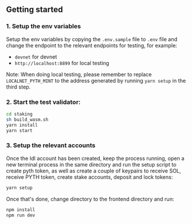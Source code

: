 ## Getting started

### 1. Setup the env variables

Setup the env variables by copying the `.env.sample` file to `.env` file and change the endpoint to the relevant endpoints for testing, for example:

- `devnet` for devnet
- `http://localhost:8899` for local testing

Note: When doing local testing, please remember to replace `LOCALNET_PYTH_MINT` to the address generated by running `yarn setup` in the third step.

### 2. Start the test validator:

```bash
cd staking
sh build_wasm.sh
yarn install
yarn start
```

### 3. Setup the relevant accounts

Once the Idl account has been created, keep the process running, open a new terminal process in the same directory and run the setup script to create pyth token, as well as create a couple of keypairs to receive SOL, receive PYTH token, create stake accounts, deposit and lock tokens:

```bash
yarn setup
```

Once that's done, change directory to the frontend directory and run:

```bash
npm install
npm run dev
```
